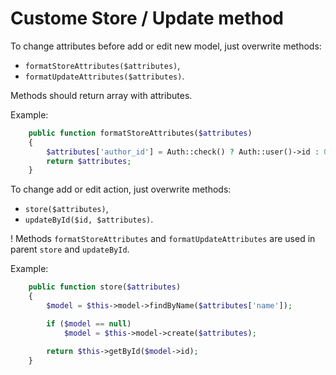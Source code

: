 Custome Store / Update method
===

To change attributes before add or edit new model, just overwrite methods:
- `formatStoreAttributes($attributes)`,
- `formatUpdateAttributes($attributes)`.

Methods should return array with attributes.

Example:
```php
    public function formatStoreAttributes($attributes)
    {
        $attributes['author_id'] = Auth::check() ? Auth::user()->id : 0;
        return $attributes;
    }
```

To change add or edit action, just overwrite methods:
- `store($attributes)`,
- `updateById($id, $attributes)`.

! Methods `formatStoreAttributes` and `formatUpdateAttributes` are used in parent `store` and `updateById`.

Example:
```php
    public function store($attributes)
    {
        $model = $this->model->findByName($attributes['name']);

        if ($model == null)
            $model = $this->model->create($attributes);

        return $this->getById($model->id);
    }
```
